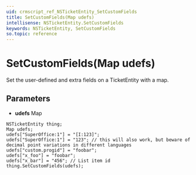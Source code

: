 ```yaml
---
uid: crmscript_ref_NSTicketEntity_SetCustomFields
title: SetCustomFields(Map udefs)
intellisense: NSTicketEntity.SetCustomFields
keywords: NSTicketEntity, SetCustomFields
so.topic: reference
---
```


# SetCustomFields(Map udefs)

Set the user-defined and extra fields on a TicketEntity with a map.

## Parameters

* **udefs** Map

```crmscript
NSTicketEntity thing;
Map udefs;
udefs["SuperOffice:1"] = "[I:123]";
udefs["SuperOffice:1"] = "123"; // this will also work, but beware of decimal point variations in different languages
udefs["custom.progid"] = "foobar";
udefs["x_foo"] = "foobar";
udefs["x_bar"] = "456"; // List item id
thing.SetCustomFields(udefs);
```

